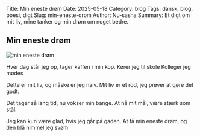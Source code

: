 
Title: Min eneste drøm
Date: 2025-05-18
Category: blog
Tags: dansk, blog, poesi, digt
Slug: min-eneste-drom
Author: Nu-sasha
Summary: Et digt om mit liv, mine tanker og min drøm om noget bedre.

## Min eneste drøm

![min eneste drøm](https://i.imgur.com/jlWq7O8.jpeg)


Hver dag står jeg op,
tager kaffen i min kop.
Kører jeg til skole
Kolleger jeg mødes 

Dette er mit liv,
og måske er jeg naiv.
Mit liv er et rod,
jeg prøver at gøre det godt.

Det tager så lang tid,
nu vokser min bange.
At nå mit mål,
være stærk som stål.

Jeg kan kun være glad,
hvis jeg går på gaden.
At få min eneste drøm,
og den blå himmel jeg svøm

